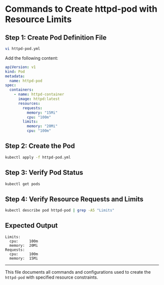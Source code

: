 # Commands to Create httpd-pod with Resource Limits

## Step 1: Create Pod Definition File
```bash
vi httpd-pod.yml
````

Add the following content:

```yaml
apiVersion: v1
kind: Pod
metadata:
  name: httpd-pod
spec:
  containers:
    - name: httpd-container
      image: httpd:latest
      resources:
        requests:
          memory: "15Mi"
          cpu: "100m"
        limits:
          memory: "20Mi"
          cpu: "100m"
```

## Step 2: Create the Pod

```bash
kubectl apply -f httpd-pod.yml
```

## Step 3: Verify Pod Status

```bash
kubectl get pods
```

## Step 4: Verify Resource Requests and Limits

```bash
kubectl describe pod httpd-pod | grep -A5 "Limits"
```

## Expected Output

```
Limits:
  cpu:     100m
  memory:  20Mi
Requests:
  cpu:     100m
  memory:  15Mi
```

---

This file documents all commands and configurations used to create the `httpd-pod` with specified resource constraints.

